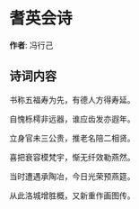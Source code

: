 # 耆英会诗

**作者**: 冯行己

## 诗词内容

书称五福寿为先，有德人方得寿延。

自愧栎樗非远器，谁应齿发亦遐年。

立身官未三公贵，推老名陪二相贤。

喜把衰容模梵宇，惭无纤效勒燕然。

当时遭遇承陶冶，今日光荣预燕筵。

从此洛城增胜概，又新重作画图传。

